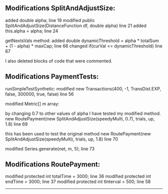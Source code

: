 Modifications SplitAndAdjustSize:
------------------------------------------------------------------------------------

added double alpha; line 19
modified public SplitAndAdjustSize(DistanceFunction df, double alpha) line 21
added this.alpha = alpha; line 24

getNextsVals method:
added double dynamicThreshold = alpha * totalSum + (1 - alpha) * maxCap; line 66
changed if(curVal <= dynamicThreshold) line 67

I also deleted blocks of code that were commented.

Modifications PaymentTests:
------------------------------------------------------------------------------------
runSimpleTestSynthetic:
modified new Transactions(400, -1, TransDist.EXP, false, 300000, true, false) line 56

modified Metric[] m array:

by changing 0.7 to other values of alpha I have tested my modified method.
new RoutePayment(new SplitAndAdjustSize(speedyMulti, 0.7), trials, up, 1.8) line 69

this has been used to test the original method
new RoutePayment(new SplitAndAdjustSize(speedyMulti), trials, up, 1.8) line 70

modified Series.generate(net, m, 5); line 73

Modifications RoutePayment:
-------------------------------------------------------------------------------------
modified protected int totalTime = 3000; line 36
modified protected int endTime = 3000; line 37
modified protected int tInterval = 500; line 58


-------------------------------------------------------------------------------------

